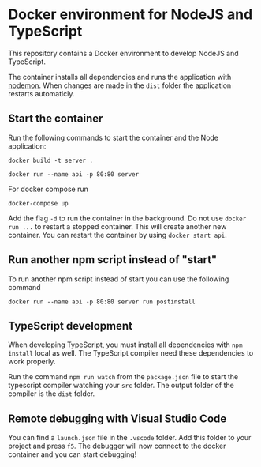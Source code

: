 # Docker environment for NodeJS and TypeScript
This repository contains a Docker environment to develop NodeJS and TypeScript.

The container installs all dependencies and runs the application with [nodemon](https://www.npmjs.com/package/nodemon). When changes are made in the `dist` folder the application restarts automaticly.

## Start the container
Run the following commands to start the container and the Node application:
```shell
docker build -t server .
```
```shell
docker run --name api -p 80:80 server
```

For docker compose run
```
docker-compose up
```
Add the flag `-d` to run the container in the background. Do not use `docker run ...` to restart a stopped container. This will create another new container. You can restart the container by using `docker start api`.

## Run another npm script instead of "start"
To run another npm script instead of start you can use the following command
```shell
docker run --name api -p 80:80 server run postinstall
```

## TypeScript development
When developing TypeScript, you must install all dependencies with `npm install` local as well. The TypeScript compiler need these dependencies to work properly.

Run the command `npm run watch` from the `package.json` file to start the typescript compiler watching your `src` folder. The output folder of the compiler is the `dist` folder.

## Remote debugging with Visual Studio Code
You can find a `launch.json` file in the `.vscode` folder. Add this folder to your project and press `f5`. The debugger will now connect to the docker container and you can start debugging!